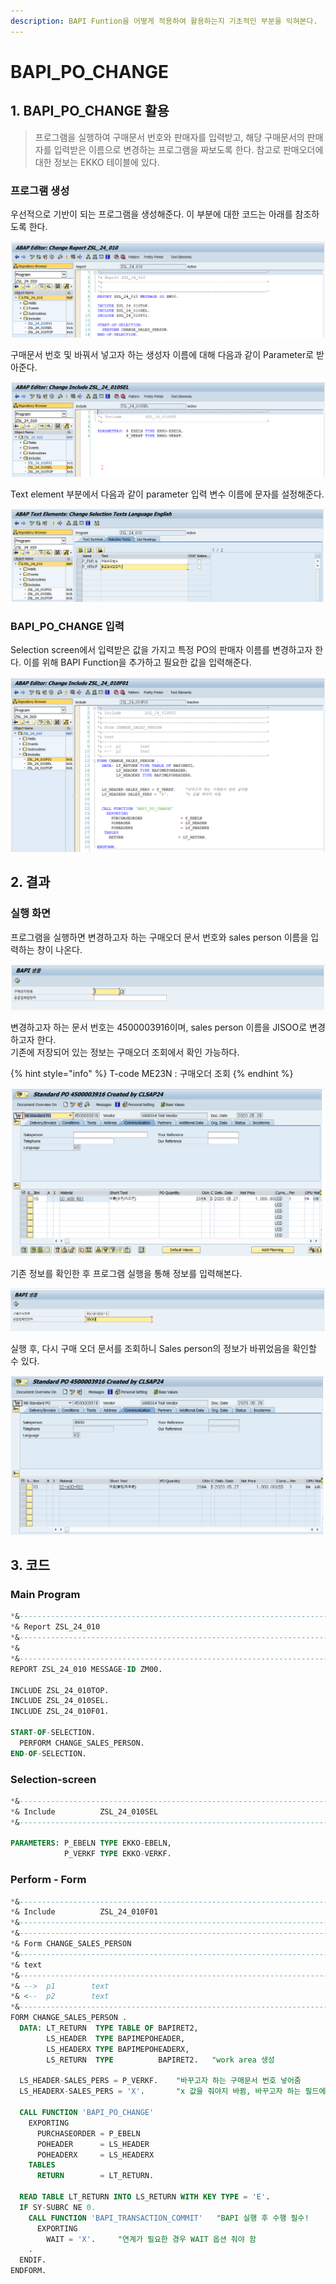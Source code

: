 ```yaml
---
description: BAPI Funtion을 어떻게 적용하여 활용하는지 기초적인 부분을 익혀본다.
---
```


# BAPI\_PO\_CHANGE

## 1. BAPI\_PO\_CHANGE 활용

> 프로그램을 실행하여 구매문서 번호와 판매자를 입력받고, 해당 구매문서의 판매자를 입력받은 이름으로 변경하는 프로그램을 짜보도록 한다. 참고로 판매오더에 대한 정보는 EKKO 테이블에 있다.



### 프로그램 생성 

우선적으로 기반이 되는 프로그램을 생성해준다. 이 부분에 대한 코드는 아래를 참조하도록 한다. 

![Main program](../../.gitbook/assets/image%20%28275%29.png)

구매문서 번호 및 바꿔서 넣고자 하는 생성자 이름에 대해 다음과 같이 Parameter로 받아준다. 

![Selection screen](../../.gitbook/assets/image%20%28288%29.png)

Text element 부분에서 다음과 같이 parameter 입력 변수 이름에 문자를 설정해준다. 

![Text element](../../.gitbook/assets/image%20%28296%29.png)



### BAPI\_PO\_CHANGE 입력 

Selection screen에서 입력받은 값을 가지고 특정 PO의 판매자 이름를 변경하고자 한다. 이를 위해 BAPI Function을 추가하고 필요한 값을 입력해준다. 

![](../../.gitbook/assets/image%20%28272%29.png)



## 2. 결과

### 실행 화면

프로그램을 실행하면 변경하고자 하는 구매오더 문서 번호와 sales person 이름을 입력하는 창이 나온다. 

![Selection screen](../../.gitbook/assets/image%20%28266%29.png)

변경하고자 하는 문서 번호는 4500003916이며, sales person 이름을 JISOO로 변경하고자 한다.   
기존에 저장되어 있는 정보는 구매오더 조회에서 확인 가능하다. 

{% hint style="info" %}
T-code ME23N : 구매오더 조회
{% endhint %}

![ME23N &amp;gt; PO&#xC870;&#xD68C;](../../.gitbook/assets/image%20%28277%29.png)

기존 정보를 확인한 후 프로그램 실행을 통해 정보를 입력해본다. 

![&#xD504;&#xB85C;&#xADF8;&#xB7A8; &#xC2E4;&#xD589;](../../.gitbook/assets/image%20%28297%29.png)

실행 후, 다시 구매 오더 문서를 조회하니 Sales person의 정보가 바뀌었음을 확인할 수 있다.  

![](../../.gitbook/assets/image%20%28306%29.png)



## 3. 코드

### Main Program 

```sql
*&---------------------------------------------------------------------*
*& Report ZSL_24_010
*&---------------------------------------------------------------------*
*&
*&---------------------------------------------------------------------*
REPORT ZSL_24_010 MESSAGE-ID ZM00.

INCLUDE ZSL_24_010TOP.
INCLUDE ZSL_24_010SEL.
INCLUDE ZSL_24_010F01.

START-OF-SELECTION.
  PERFORM CHANGE_SALES_PERSON.
END-OF-SELECTION.
```

### Selection-screen 

```sql
*&---------------------------------------------------------------------*
*& Include          ZSL_24_010SEL
*&---------------------------------------------------------------------*

PARAMETERS: P_EBELN TYPE EKKO-EBELN,
            P_VERKF TYPE EKKO-VERKF.
```

### Perform - Form

```sql
*&---------------------------------------------------------------------*
*& Include          ZSL_24_010F01
*&---------------------------------------------------------------------*
*&---------------------------------------------------------------------*
*& Form CHANGE_SALES_PERSON
*&---------------------------------------------------------------------*
*& text
*&---------------------------------------------------------------------*
*& -->  p1        text
*& <--  p2        text
*&---------------------------------------------------------------------*
FORM CHANGE_SALES_PERSON .
  DATA: LT_RETURN  TYPE TABLE OF BAPIRET2,
        LS_HEADER  TYPE BAPIMEPOHEADER,
        LS_HEADERX TYPE BAPIMEPOHEADERX,
        LS_RETURN  TYPE          BAPIRET2.   "work area 생성

  LS_HEADER-SALES_PERS = P_VERKF.    "바꾸고자 하는 구매문서 번호 넣어줌
  LS_HEADERX-SALES_PERS = 'X'.       "x 값을 줘야지 바뀜, 바꾸고자 하는 필드에 x 표시

  CALL FUNCTION 'BAPI_PO_CHANGE'
    EXPORTING
      PURCHASEORDER = P_EBELN
      POHEADER      = LS_HEADER
      POHEADERX     = LS_HEADERX
    TABLES
      RETURN        = LT_RETURN.

  READ TABLE LT_RETURN INTO LS_RETURN WITH KEY TYPE = 'E'.
  IF SY-SUBRC NE 0.
    CALL FUNCTION 'BAPI_TRANSACTION_COMMIT'   "BAPI 실행 후 수행 필수!
      EXPORTING
        WAIT = 'X'.     "연계가 필요한 경우 WAIT 옵션 줘야 함
    .
  ENDIF.
ENDFORM.
```





